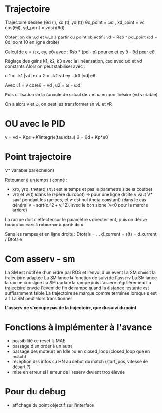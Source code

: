 
# Trajectoire
Trajectoire désirée (θd (t), xd (t), yd (t))
θd_point = ωd , xd_point = vd cos(θd), yd_point = vdsin(θd)


Obtention de v_d et w_d à partir du point objectif :
vd = Rsb * pd_point
ωd = θd_point (0 en ligne droite)



Calcul de e = (ex, ey, eθ) avec :
Rsb * (pd - p) pour ex et ey
θ - θd pour eθ


Réglage des gains k1, k2, k3 avec la linéarisation, cad avec ωd et vd constants
Alors on peut stabiliser avec :

u 1 = −k1 |vd| ex
u 2 = −k2 vd ey − k3 |vd| eθ

Avec u1 = v coseθ − vd , u2 = ω − ωd

Puis utilisation de la formule de calcul de v et ω en non linéaire (vd variable)

On a alors v et ω, on peut les transformer en vL et vR



# OU avec le PID

v = vd + Kp*e + Ki*integr(e(tau)dtau)
θ = θd + Kp*eθ




# Point trajectoire


V* variable par échelons


Retourner à un temps t donné :
- x(t), y(t), theta(t) (/!\ t est le temps et pas le paramètre s de la courbe)
- v(t) et w(t) (dans le repère du robot)
	-> pour une ligne droite v vaut V* sauf pendant les rampes, et w est nul (theta constant)
		(dans le cas général v = sqrt(x.^2 + y.^2), avec le bon signe (v<0 pour la marche arrière)
		
La rampe doit d'effecter sur le paramètre s directement, puis on dérive toutes les vars à retourner à partir de s

Sans les rampes et en ligne droite :
Dtotale = ...
d_current = 
s(t) = d_current / Dtotale




# Com asserv - sm

La SM est notifiée d'un ordre par ROS et l'envoi d'un event
La SM choisit la trajectoire adaptée
La SM lance la fonction de suivi de l'asserv
La SM lance la rampe consigne
La SM update la rampe puis l'asserv régulièrement
La trajectoire envoie l'event de fin de rampe quand la distance restante est suffisamment faible
La trajectoire se marque comme terminée lorsque s est à 1
La SM peut alors transitionner


**L'asserv ne s'occupe pas de la trajectoire, que du suivi du point**


# Fonctions à implémenter à l'avance

- possibilité de reset la MAE
- passage d'un order à un autre
- passage des moteurs en Idle ou en closed_loop (closed_loop que en match)
- réception des infos du HN au début du match (start_pos, vitesse de départ ?)
- mise en erreur si l'erreur de l'asserv devient trop élevée

# Pour du debug

- affichage du point objectif sur l'interface

